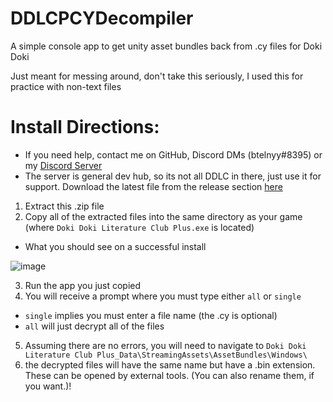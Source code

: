 # DDLCPCYDecompiler
 A simple console app to get unity asset bundles back from .cy files for Doki Doki
 
 Just meant for messing around, don't take this seriously, I used this for practice with non-text files

# Install Directions:
* If you need help, contact me on GitHub, Discord DMs (btelnyy#8395) or my [Discord Server](https://discord.gg/P22tFkjTm3)
* The server is general dev hub, so its not all DDLC in there, just use it for support.
Download the latest file from the release section [here](https://github.com/BTELNYY/DDLCPCYDecompiler/releases/latest)
1. Extract this .zip file
2. Copy all of the extracted files into the same directory as your game (where `Doki Doki Literature Club Plus.exe` is located)
* What you should see on a successful install

![image](https://user-images.githubusercontent.com/74313030/165878088-03853d0c-e1e2-4f50-ba93-e98676a13ef2.png)

3. Run the app you just copied
4. You will receive a prompt where you must type either `all` or `single`
* `single` implies you must enter a file name (the .cy is optional)
* `all` will just decrypt all of the files
5. Assuming there are no errors, you will need to navigate to `Doki Doki Literature Club Plus_Data\StreamingAssets\AssetBundles\Windows\`
6. the decrypted files will have the same name but have a .bin extension. These can be opened by external tools. (You can also rename them, if you want.)!
 

